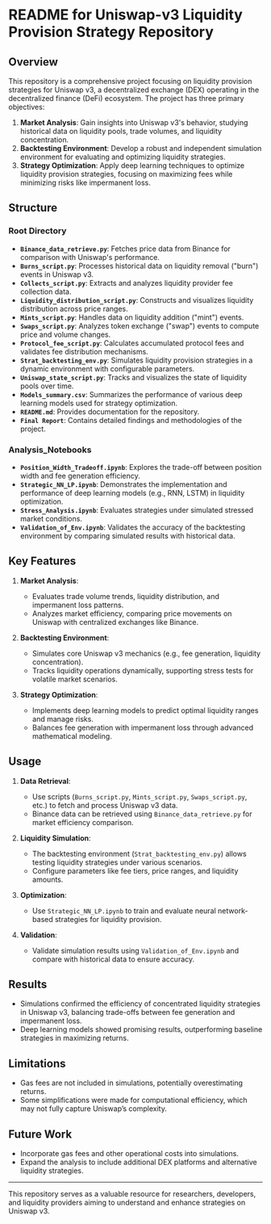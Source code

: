 
# README for Uniswap-v3 Liquidity Provision Strategy Repository

## Overview
This repository is a comprehensive project focusing on liquidity provision strategies for Uniswap v3, a decentralized exchange (DEX) operating in the decentralized finance (DeFi) ecosystem. The project has three primary objectives:
1. **Market Analysis**: Gain insights into Uniswap v3's behavior, studying historical data on liquidity pools, trade volumes, and liquidity concentration.
2. **Backtesting Environment**: Develop a robust and independent simulation environment for evaluating and optimizing liquidity strategies.
3. **Strategy Optimization**: Apply deep learning techniques to optimize liquidity provision strategies, focusing on maximizing fees while minimizing risks like impermanent loss.

## Structure
### **Root Directory**
- **`Binance_data_retrieve.py`**: Fetches price data from Binance for comparison with Uniswap's performance.
- **`Burns_script.py`**: Processes historical data on liquidity removal ("burn") events in Uniswap v3.
- **`Collects_script.py`**: Extracts and analyzes liquidity provider fee collection data.
- **`Liquidity_distribution_script.py`**: Constructs and visualizes liquidity distribution across price ranges.
- **`Mints_script.py`**: Handles data on liquidity addition ("mint") events.
- **`Swaps_script.py`**: Analyzes token exchange ("swap") events to compute price and volume changes.
- **`Protocol_fee_script.py`**: Calculates accumulated protocol fees and validates fee distribution mechanisms.
- **`Strat_backtesting_env.py`**: Simulates liquidity provision strategies in a dynamic environment with configurable parameters.
- **`Uniswap_state_script.py`**: Tracks and visualizes the state of liquidity pools over time.
- **`Models_summary.csv`**: Summarizes the performance of various deep learning models used for strategy optimization.
- **`README.md`**: Provides documentation for the repository.
- **`Final Report`**: Contains detailed findings and methodologies of the project.

### **Analysis_Notebooks**
- **`Position_Width_Tradeoff.ipynb`**: Explores the trade-off between position width and fee generation efficiency.
- **`Strategic_NN_LP.ipynb`**: Demonstrates the implementation and performance of deep learning models (e.g., RNN, LSTM) in liquidity optimization.
- **`Stress_Analysis.ipynb`**: Evaluates strategies under simulated stressed market conditions.
- **`Validation_of_Env.ipynb`**: Validates the accuracy of the backtesting environment by comparing simulated results with historical data.

## Key Features
1. **Market Analysis**:
   - Evaluates trade volume trends, liquidity distribution, and impermanent loss patterns.
   - Analyzes market efficiency, comparing price movements on Uniswap with centralized exchanges like Binance.

2. **Backtesting Environment**:
   - Simulates core Uniswap v3 mechanics (e.g., fee generation, liquidity concentration).
   - Tracks liquidity operations dynamically, supporting stress tests for volatile market scenarios.

3. **Strategy Optimization**:
   - Implements deep learning models to predict optimal liquidity ranges and manage risks.
   - Balances fee generation with impermanent loss through advanced mathematical modeling.

## Usage
1. **Data Retrieval**:
   - Use scripts (`Burns_script.py`, `Mints_script.py`, `Swaps_script.py`, etc.) to fetch and process Uniswap v3 data.
   - Binance data can be retrieved using `Binance_data_retrieve.py` for market efficiency comparison.

2. **Liquidity Simulation**:
   - The backtesting environment (`Strat_backtesting_env.py`) allows testing liquidity strategies under various scenarios.
   - Configure parameters like fee tiers, price ranges, and liquidity amounts.

3. **Optimization**:
   - Use `Strategic_NN_LP.ipynb` to train and evaluate neural network-based strategies for liquidity provision.

4. **Validation**:
   - Validate simulation results using `Validation_of_Env.ipynb` and compare with historical data to ensure accuracy.

## Results
- Simulations confirmed the efficiency of concentrated liquidity strategies in Uniswap v3, balancing trade-offs between fee generation and impermanent loss.
- Deep learning models showed promising results, outperforming baseline strategies in maximizing returns.

## Limitations
- Gas fees are not included in simulations, potentially overestimating returns.
- Some simplifications were made for computational efficiency, which may not fully capture Uniswap’s complexity.

## Future Work
- Incorporate gas fees and other operational costs into simulations.
- Expand the analysis to include additional DEX platforms and alternative liquidity strategies.

---

This repository serves as a valuable resource for researchers, developers, and liquidity providers aiming to understand and enhance strategies on Uniswap v3.
